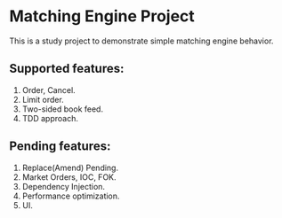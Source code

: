 # Matching Engine Project

This is a study project to 
demonstrate simple matching 
engine behavior.

## Supported features:
1. Order, Cancel.
2. Limit order.
3. Two-sided book feed.
4. TDD approach.
   
## Pending features:
1. Replace(Amend) Pending.
2. Market Orders, IOC, FOK.
3. Dependency Injection.
4. Performance optimization.
5. UI.